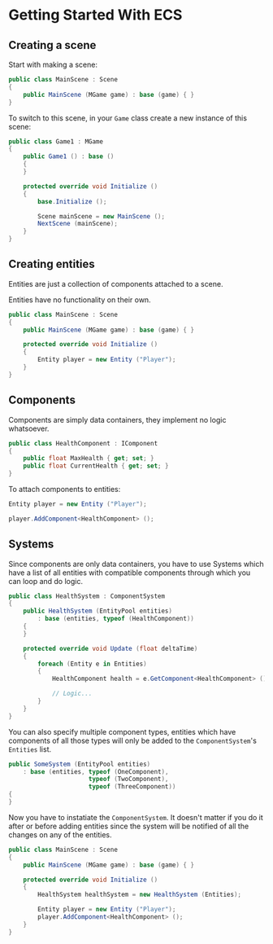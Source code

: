 # Getting Started With ECS

## Creating a scene

Start with making a scene:

```cs
public class MainScene : Scene
{
    public MainScene (MGame game) : base (game) { }
}
```

To switch to this scene, in your `Game` class create a new instance of this scene:

```cs
public class Game1 : MGame
{
    public Game1 () : base ()
    {
    }

    protected override void Initialize ()
    {
        base.Initialize ();

        Scene mainScene = new MainScene ();
        NextScene (mainScene);
    }
}
```

## Creating entities

Entities are just a collection of components attached to a scene.

Entities have no functionality on their own.

```cs
public class MainScene : Scene
{
    public MainScene (MGame game) : base (game) { }

    protected override void Initialize ()
    {
        Entity player = new Entity ("Player");
    }
}
```

## Components

Components are simply data containers, they implement no logic whatsoever.

```cs
public class HealthComponent : IComponent
{
    public float MaxHealth { get; set; }
    public float CurrentHealth { get; set; }
}
```

To attach components to entities:

```cs
Entity player = new Entity ("Player");

player.AddComponent<HealthComponent> ();
```

## Systems

Since components are only data containers, you have to use Systems which have a list of all entities with compatible components through which you can loop and do logic.

```cs
public class HealthSystem : ComponentSystem
{
    public HealthSystem (EntityPool entities)
        : base (entities, typeof (HealthComponent))
    {
    }

    protected override void Update (float deltaTime)
    {
        foreach (Entity e in Entities)
        {
            HealthComponent health = e.GetComponent<HealthComponent> ();

            // Logic...
        }
    }
}
```

You can also specify multiple component types, entities which have components of all those types will only be added to the `ComponentSystem`'s `Entities` list.

```cs
public SomeSystem (EntityPool entities)
    : base (entities, typeof (OneComponent),
                      typeof (TwoComponent),
                      typeof (ThreeComponent))
{
}
```

Now you have to instatiate the `ComponentSystem`. It doesn't matter if you do it after or before adding entities since the system will be notified of all the changes on any of the entities.

```cs
public class MainScene : Scene
{
    public MainScene (MGame game) : base (game) { }

    protected override void Initialize ()
    {
        HealthSystem healthSystem = new HealthSystem (Entities);

        Entity player = new Entity ("Player");
        player.AddComponent<HealthComponent> ();
    }
}
```
